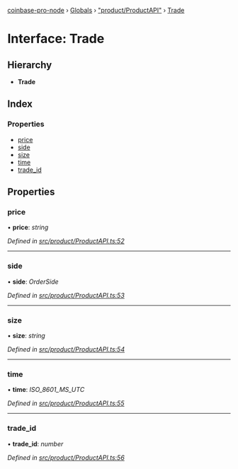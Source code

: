 [coinbase-pro-node](../README.md) › [Globals](../globals.md) › ["product/ProductAPI"](../modules/_product_productapi_.md) › [Trade](_product_productapi_.trade.md)

# Interface: Trade

## Hierarchy

- **Trade**

## Index

### Properties

- [price](_product_productapi_.trade.md#price)
- [side](_product_productapi_.trade.md#side)
- [size](_product_productapi_.trade.md#size)
- [time](_product_productapi_.trade.md#time)
- [trade_id](_product_productapi_.trade.md#trade_id)

## Properties

### price

• **price**: _string_

_Defined in [src/product/ProductAPI.ts:52](https://github.com/bennyn/coinbase-pro-node/blob/68f4a94/src/product/ProductAPI.ts#L52)_

---

### side

• **side**: _OrderSide_

_Defined in [src/product/ProductAPI.ts:53](https://github.com/bennyn/coinbase-pro-node/blob/68f4a94/src/product/ProductAPI.ts#L53)_

---

### size

• **size**: _string_

_Defined in [src/product/ProductAPI.ts:54](https://github.com/bennyn/coinbase-pro-node/blob/68f4a94/src/product/ProductAPI.ts#L54)_

---

### time

• **time**: _ISO_8601_MS_UTC_

_Defined in [src/product/ProductAPI.ts:55](https://github.com/bennyn/coinbase-pro-node/blob/68f4a94/src/product/ProductAPI.ts#L55)_

---

### trade_id

• **trade_id**: _number_

_Defined in [src/product/ProductAPI.ts:56](https://github.com/bennyn/coinbase-pro-node/blob/68f4a94/src/product/ProductAPI.ts#L56)_

